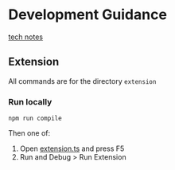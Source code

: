 # Development Guidance

[tech notes](https://docs.google.com/document/d/1ReI23IcRr65cPxu3L4jx5tVqfvmoI2EAOHaucKnkVkg/edit?tab=t.0#heading=h.ijy48vijd9j0)

## Extension

All commands are for the directory `extension`

### Run locally

```
npm run compile
```

Then one of:
1. Open [extension.ts](extension/src/extension.ts) and press F5
2. Run and Debug > Run Extension
